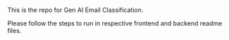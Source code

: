 This is the repo for Gen AI Email Classification.

Please follow the steps to run in respective frontend and backend readme files.

